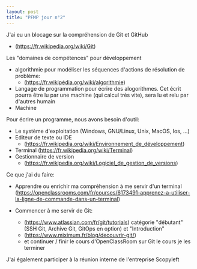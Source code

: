 ```yaml
--- 
layout: post
title: "PFMP jour n°2"
--- 
```


J'ai eu un blocage sur la compréhension de Git et GitHub
  - (<https://fr.wikipedia.org/wiki/Git>)

Les "domaines de compétences" pour développement
- algorithmie pour modéliser les séquences d'actions de résolution de problème:
  - (<https://fr.wikipédia.org/wiki/algorithmie>)
- Langage de programmation pour écrire des alogorithmes.
Cet écrit pourra être lu par une machine (qui calcul très vite), sera lu et relu par d'autres humain
- Machine

Pour écrire un programme, nous avons besoin d'outil:
- Le système d'exploitation (Windows, GNU/Linux, Unix, MacOS, Ios, ...)
- Editeur de texte ou IDE
  - (<https://fr.wikipedia.org/wiki/Environnement_de_développement>)
- Terminal (<https://fr.wikipedia.org/wiki/Terminal>)
- Gestionnaire de version 
  - (<https://fr.wikipedia.org/wiki/Logiciel_de_gestion_de_versions>)

Ce que j'ai du faire:
- Apprendre ou enrichir ma compréhension à me servir d'un terminal
(<https://openclassrooms.com/fr/courses/6173491-apprenez-a-utiliser-la-ligne-de-commande-dans-un-terminal>)

- Commencer à me servir de Git: 
  - (<https://www.atlassian.com/fr/git/tutorials>) 
  catégorie "débutant" (SSH Git, Archive Git, GitOps en option) et "Introduction"
  - (<https://www.miximum.fr/blog/decouvrir-git/>)
  - et continuer / finir le cours d'OpenClassRoom sur Git 
    le cours je les terminer 

J'ai également participer à la réunion interne de l'entreprise Scopyleft
